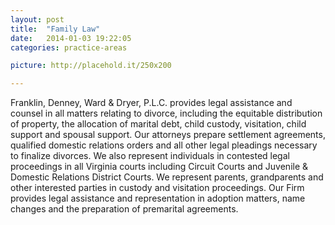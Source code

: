 ```yaml
---
layout: post
title:  "Family Law"
date:   2014-01-03 19:22:05
categories: practice-areas

picture: http://placehold.it/250x200

---
```


Franklin, Denney, Ward & Dryer, P.L.C. provides legal assistance and counsel in all matters relating to divorce, including the equitable distribution of property, the allocation of marital debt, child custody, visitation, child support and spousal support. Our attorneys prepare settlement agreements, qualified domestic relations orders and all other legal pleadings necessary to finalize divorces. We also represent individuals in contested legal proceedings in all Virginia courts including Circuit Courts and Juvenile & Domestic Relations District Courts. We represent parents, grandparents and other interested parties in custody and visitation proceedings.
Our Firm provides legal assistance and representation in adoption matters, name changes and the preparation of premarital agreements.